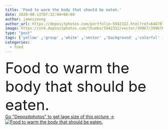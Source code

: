 ```yaml
---
title: 'Food to warm the body that should be eaten.'
date: 2020-08-11T07:32:04+00:00
author: jamesjoong
author_url: https://depositphotos.com/portfolio-5942312.html?ref=64678756
image: https://st4.depositphotos.com/thumbs/5942312/vector/39967/399676766/api_thumb_450.jpg?forcejpeg=true
type: "post"
tags: ['yellow' ,'group' ,'white' ,'vector' ,'background' ,'colorful' ,'object' ,'illustration' ,'five' ,'isolated' ,'shape' ,'fresh' ,'oil' ,'healthy' ,'natural' ,'cooking' ,'cuisine' ,'diet' ,'pastry' ,'plate' ,'tasty' ,'delicious' ,'sweet' ,'baked' ,'meal' ,'breakfast' ,'dessert' ,'nutrition' ,'cook' ,'icon' ,'eat' ,'fish' ,'gourmet' ,'organic' ,'fat' ,'fruits' ,'waffle' ,'minimalist' ,'ood' ]
categories: 
  - food
---
```

<div aling="center">
            <font size="60"> Food to warm the body that should be eaten.</font>   
</div>
<div>
    <a href='https://st4.depositphotos.com/thumbs/5942312/vector/39967/399676766/api_thumb_450.jpg?forcejpeg=true?ref=64678756' target=_blank > Go "Depositphotos" to get lage size of this picture ->
        <img href='https://st4.depositphotos.com/thumbs/5942312/vector/39967/399676766/api_thumb_450.jpg?forcejpeg=true?ref=64678756' src='https://st4.depositphotos.com/5942312/39967/v/950/depositphotos_399676766-stock-illustration-food-warm-body-should-eaten.jpg?forcejpeg=true' alt='Food to warm the body that should be eaten.' >
    </a>
</div>
